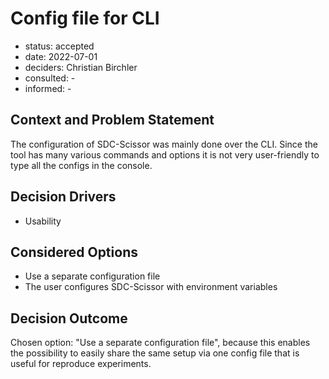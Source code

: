 # Config file for CLI
* status: accepted
* date: 2022-07-01
* deciders: Christian Birchler
* consulted: -
* informed: -

## Context and Problem Statement
The configuration of SDC-Scissor was mainly done over the CLI. Since the tool has many various commands and options it
is not very user-friendly to type all the configs in the console.

## Decision Drivers
* Usability

## Considered Options
* Use a separate configuration file
* The user configures SDC-Scissor with environment variables

## Decision Outcome

Chosen option: "Use a separate configuration file", because
this enables the possibility to easily share the same setup via one config file that is useful for reproduce experiments.

